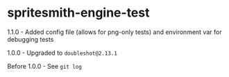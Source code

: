 # spritesmith-engine-test
1.1.0 - Added config file (allows for png-only tests) and environment var for debugging tests

1.0.0 - Upgraded to `doubleshot@2.13.1`

Before 1.0.0 - See `git log`
